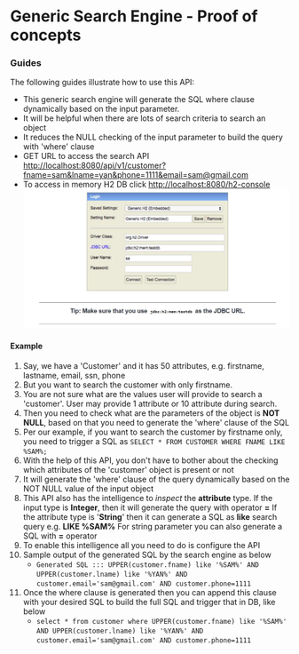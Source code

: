# Generic Search Engine - Proof of concepts

### Guides
The following guides illustrate how to use this API:

* This generic search engine will generate the SQL where clause dynamically based on the input parameter.
* It will be helpful when there are lots of search criteria to search an object
* It reduces the NULL checking of the input parameter to build the query with 'where' clause
* GET URL to access the search API [http://localhost:8080/api/v1/customer?fname=sam&lname=yan&phone=1111&email=sam@gmail.com](http://localhost:8080/api/v1/customer?fname=sam&lname=yan&phone=1111&email=sam@gmail.com)
* To access in memory H2 DB click [http://localhost:8080/h2-console](http://localhost:8080/h2-console)
  ![Screenshot](H2_login_screen.JPG)
  
#### Example
1. Say, we have a 'Customer' and it has 50 attributes, e.g. firstname, lastname, email, ssn, phone
2. But you want to search the customer with only firstname.
3. You are not sure what are the values user will provide to search a 'customer'. User may provide 1 attribute or 10 attribute during search. 
4. Then you need to check what are the parameters of the object is **NOT NULL**, based on that you need to generate the 'where' clause of the SQL
5. Per our example, if you want to search the customer by firstname only, you need to trigger a SQL as 
`SELECT * FROM CUSTOMER WHERE FNAME LIKE %SAM%;`
6. With the help of this API, you don't have to bother about the checking which attributes of the 'customer' object is present or not
7. It will generate the 'where' clause of the query dynamically based on the NOT NULL value of the input object
8. This API also has the intelligence to _inspect_ the **attribute** type. If the input type is **Integer**, then it will generate the query with operator **=**
If the attribute type is '**String**' then it can generate a SQL as **like** search query e.g. **LIKE %SAM%**
For string parameter you can also generate a SQL with **=** operator
9. To enable this intelligence all you need to do is configure the API
10. Sample output of the generated SQL by the search engine as below    
    -   `Generated SQL ::: UPPER(customer.fname) like '%SAM%' AND UPPER(customer.lname) like '%YAN%' AND customer.email='sam@gmail.com' AND customer.phone=1111`
11. Once the where clause is generated then you can append this clause with your desired SQL to build the full SQL and trigger that in DB, like below
    - `select * from customer where UPPER(customer.fname) like '%SAM%' AND UPPER(customer.lname) like '%YAN%' AND customer.email='sam@gmail.com' AND customer.phone=1111`




